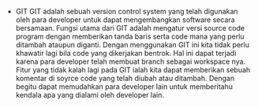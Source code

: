 - GIT 
    GIT adalah sebuah version control system yang telah digunakan oleh para developer untuk dapat mengembangkan software secara bersamaan. 
Fungsi utama dari GIT adalah mengatur versi source code program dengan memberikan tanda baris serta code mana yang perlu ditambah ataupun diganti. Dengan menggunakan GIT ini kita tidak perlu khawatir lagi bila code yang dikerjakan bentrok. 
    Hal ini dapat terjadi karena para developer telah membuat branch sebagai workspace nya. 
Fitur yang tidak kalah lagi pada GIT ialah kita dapat memberikan sebuah komentar di soyrce code yang telah diubah atau ditambah.  Dengan begitu dapat memudahkan para developer lain untuk memberitahu kendala apa yang dialami oleh developer lain. 